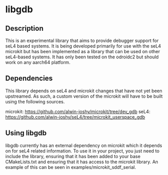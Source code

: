 # libgdb

## Description

This is an experimental library that aims to provide debugger support for seL4 based systems. It is being developed
primarily for use with the seL4 microkit but has been implemented as a library that can be used on other
seL4-based systems. It has only been tested on the odroidc2 but should work on any aarch64 platform.

## Dependencies

This library depends on seL4 and microkit changes that have not yet been upstreamed. As such, a custom version of the microkit will have
to be built using the following sources.

microkit: https://github.com/alwin-joshy/microkit/tree/dev_gdb 
seL4: https://github.com/alwin-joshy/seL4/tree/microkit_userspace_gdb

## Using libgdb

libgdb currently has an external dependency on microkit which it depends on for seL4 related information.
To use it in your project, you just need to include the library, ensuring that it has been added to your
base CMakeLists.txt and ensuring that it has access to the microkit library. An example of this can be 
seen in examples/microkit_sddf_serial.